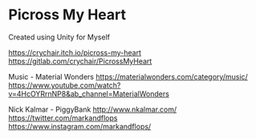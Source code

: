 # Picross My Heart

Created using Unity for Myself

https://crychair.itch.io/picross-my-heart
https://gitlab.com/crychair/PicrossMyHeart

Music - Material Wonders
https://materialwonders.com/category/music/
https://www.youtube.com/watch?v=4HcOYRrnNP8&ab_channel=MaterialWonders

Nick Kalmar - PiggyBank
http://www.nkalmar.com/
https://twitter.com/markandflops
https://www.instagram.com/markandflops/